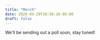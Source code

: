 ```yaml
---
title: "Merch"
date: 2020-03-29T16:56:16-05:00
draft: false
---
```


We'll be sending out a poll soon, stay tuned!
